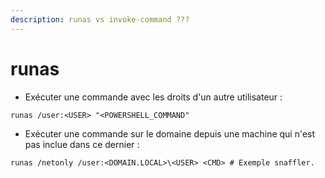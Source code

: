 ```yaml
---
description: runas vs invoke-command ???
---
```


# runas

* Exécuter une commande avec les droits d'un autre utilisateur :&#x20;

```
runas /user:<USER> "<POWERSHELL_COMMAND"
```

* Exécuter une commande sur le domaine depuis une machine qui n'est pas inclue dans ce dernier :

```
runas /netonly /user:<DOMAIN.LOCAL>\<USER> <CMD> # Exemple snaffler.
```
